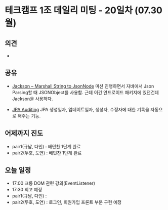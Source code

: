 

# 테크캠프 1조 데일리 미팅 - 20일차 (07.30 월)

## 의견
- 

## 공유
- [Jackson – Marshall String to JsonNode](http://www.baeldung.com/jackson-json-to-jsonnode)
미션 진행하면서 자바에서 Json Parsing할 때 JSONObject를 사용함. 근데 이건 안드로이드 패키지에 있던건데 Jackson을 사용하자.

- [JPA Auditing](https://github.com/wwh-techcamp-team1/tech/blob/master/04.JPA%20Auditing%EC%9D%84%20%EC%9D%B4%EC%9A%A9%ED%95%B4%20%EC%83%9D%EC%84%B1%EC%9D%BC%EC%9E%90%20%EC%9E%90%EB%8F%99%20%EC%83%9D%EC%84%B1.md)
JPA 생성일자, 업데이트일자, 생성자, 수정자에 대한 기록을 자동으로 해주는 기능.

## 어제까지 진도
- pair1(규남, 다인) : 배민찬 1단계 완료
- pair2(두호, 도연) : 배민찬 1단계 완료

## 오늘 일정
- 17:00 크롱 DOM 관련 강의(EventListener)
- 17:30 회고 예정
- pair1(규남, 다인) : 
- pair2(두호, 도연) : 로그인, 회원가입 프론트 부분 구현 예정

